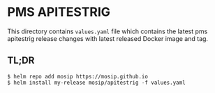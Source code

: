 # PMS APITESTRIG

This directory contains `values.yaml` file which contains the latest pms apitestrig release changes with latest released Docker image and tag.

## TL;DR

```console
$ helm repo add mosip https://mosip.github.io
$ helm install my-release mosip/apitestrig -f values.yaml
```
